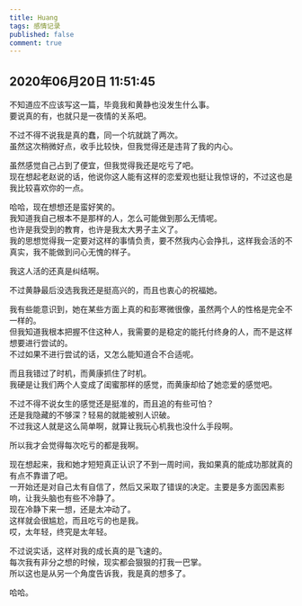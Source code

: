 ```yaml
---
title: Huang
tags: 感情记录
published: false
comment: true
---
```


## 2020年06月20日 11:51:45
不知道应不应该写这一篇，毕竟我和黄静也没发生什么事。  
要说真的有，也就只是一夜情的关系吧。

不过不得不说我是真的蠢，同一个坑就跳了两次。  
虽然这次稍微好点，收手比较快，但我觉得还是违背了我的内心。

虽然感觉自己占到了便宜，但我觉得我还是吃亏了吧。  
现在想起老赵说的话，他说你这人能有这样的恋爱观也挺让我惊讶的，不过这也是我比较喜欢你的一点。  

哈哈，现在想想还是蛮好笑的。  
我知道我自己根本不是那样的人，怎么可能做到那么无情呢。  
也许是我受到的教育，也许是我太大男子主义了。  
我的思想觉得我一定要对这样的事情负责，要不然我内心会挣扎，这样我会活的不真实，我不能做到问心无愧的样子。  

我这人活的还真是纠结啊。  

不过黄静最后没选我我还是挺高兴的，而且也衷心的祝福她。  

我有些能意识到，她在某些方面上真的和彭寒微很像，虽然两个人的性格是完全不一样的。  
但我知道我根本把握不住这种人，我需要的是稳定的能托付终身的人，而不是这样想要进行尝试的。  
不过如果不进行尝试的话，又怎么能知道合不合适呢。  

而且我错过了时机，而黄康抓住了时机。  
我硬是让我们两个人变成了闺蜜那样的感觉，而黄康却给了她恋爱的感觉吧。

不过不得不说女生的感觉还是挺准的，而且追的有些可怕？  
还是我隐藏的不够深？轻易的就能被别人识破。  
不过我这人就是这么简单啊，就算让我玩心机我也没什么手段啊。  

所以我才会觉得每次吃亏的都是我啊。

现在想起来，我和她才短短真正认识了不到一周时间，我如果真的能成功那就真的有点不靠谱了吧。  
一开始还是对自己太有自信了，然后又采取了错误的决定。主要是多方面因素影响，让我头脑也有些不冷静了。  
现在冷静下来一想，还是太冲动了。  
这样就会很尴尬，而且吃亏的也是我。  
哎，太年轻，终究是太年轻。  

不过说实话，这样对我的成长真的是飞速的。  
每次我有非分之想的时候，现实都会狠狠的打我一巴掌。  
所以这也是从另一个角度告诉我，我是真的想多了。  

哈哈。